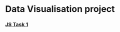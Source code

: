 # **Data Visualisation project**

### [JS Task 1](https://github.com/ablaygram/ms_kbtu_dv/tree/main/JS_task_1)
